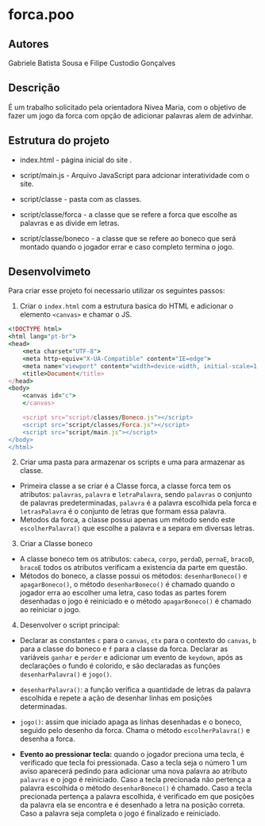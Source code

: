 # forca.poo
## Autores
Gabriele Batista Sousa e Filipe Custodio Gonçalves

## Descrição
É um trabalho solicitado pela orientadora Nivea Maria, com o objetivo de fazer um jogo da forca com opção de adicionar palavras alem de advinhar.

## Estrutura do projeto
* index.html - página inicial do site .

* script/main.js - Arquivo JavaScript para adcionar interatividade com o site.

* script/classe - pasta com as classes.

* script/classe/forca - a classe que se refere a forca que escolhe as palavras e as divide em letras.

* script/classe/boneco - a classe que se refere ao boneco que será montado quando o jogador errar e caso completo termina o jogo.

## Desenvolvimeto
Para criar esse projeto foi necessario utilizar os seguintes passos:
1. Criar o `index.html` com a estrutura basica do HTML e adicionar o elemento `<canvas>` e chamar o JS.

```ruby
<!DOCTYPE html>
<html lang="pt-br">
<head>
    <meta charset="UTF-8">
    <meta http-equiv="X-UA-Compatible" content="IE=edge">
    <meta name="viewport" content="width=device-width, initial-scale=1.0">
    <title>Document</title>
</head>
<body>
    <canvas id="c">
    </canvas>

    <script src="script/classes/Boneco.js"></script>
    <script src="script/classes/Forca.js"></script>
    <script src="script/main.js"></script>
</body>
</html>
```
2. Criar uma pasta para armazenar os scripts e uma para armazenar as classe.

* Primeira classe a se criar é a Classe forca, a classe forca tem os atributos: `palavras`, `palavra` e `letraPalavra`, sendo `palavras` o conjunto de palavras
predeterminadas, `palavra` é a palavra escolhida pela forca e `letrasPalavra` é o conjunto de letras que formam essa palavra.
* Metodos da forca, a classe possui apenas um método sendo este `escolherPalavra()` que escolhe a palavra e a separa em diversas letras.

3. Criar a Classe boneco
* A classe boneco tem os atributos: `cabeca`, `corpo`, `perdaD`, `pernaE`, `bracoD`, `bracoE` todos os atributos verificam a existencia da parte em questão.
* Métodos do boneco, a classe possui os métodos: `desenharBoneco()` e `apagarBoneco()`, o método `desenharBoneco()` é chamado quando o jogador erra ao escolher uma letra, caso todas as partes forem desenhadas o jogo é reiniciado e o método `apagarBoneco()` é chamado ao reiniciar o jogo.

4. Desenvolver o script principal:
* Declarar as constantes `c` para o `canvas`, `ctx` para o contexto do `canvas`, `b` para a classe do boneco e `f` para a classe da forca. Declarar as variáveis `ganhar` e `perder` e adicionar um evento de `keydown`, após as declarações o fundo é colorido, e são declaradas as funções `desenharPalavra()` e `jogo()`.

* `desenharPalavra()`: a função verifica a quantidade de letras da palavra escolhida e repete a ação de desenhar linhas em posições determinadas.

* `jogo()`: assim que iniciado apaga as linhas desenhadas e o boneco, seguido pelo desenho da forca. Chama o método `escolherPalavra()` e desenha a forca. 

* __Evento ao pressionar tecla:__ quando o jogador preciona uma tecla, é verificado que tecla foi pressionada. Caso a tecla seja o número 1 um aviso aparecerá pedindo para adicionar uma nova palavra ao atributo `palavras` e o jogo é reiniciado. Caso a tecla precionada não pertença a palavra escolhida o método `desenharBoneco()` é chamado. Caso 
a tecla precionada pertença a palavra escolhida, é verificado em que posições da palavra ela se encontra e é desenhado a letra na posição correta. Caso a palavra seja completa o jogo é finalizado e reiniciado.
